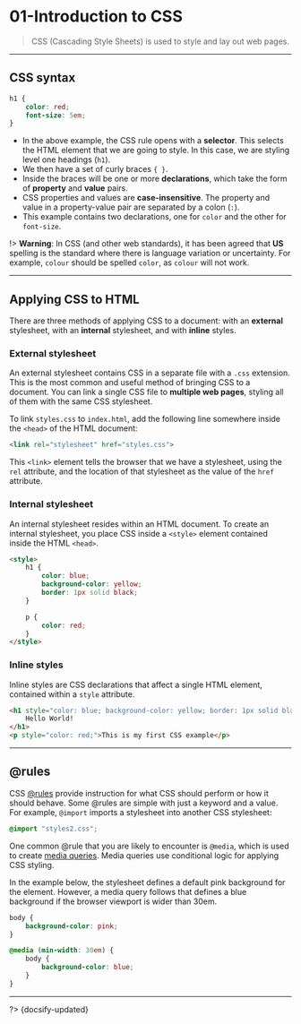 # 01-Introduction to CSS

> CSS (Cascading Style Sheets) is used to style and lay out web pages.

---

## CSS syntax

```css
h1 {
    color: red;
    font-size: 5em;
}
```

- In the above example, the CSS rule opens with a **selector**. This selects the HTML element that we are going to style. In this case, we are styling level one headings (`h1`).
- We then have a set of curly braces `{ }`.
- Inside the braces will be one or more **declarations**, which take the form of **property** and **value** pairs.
- CSS properties and values are **case-insensitive**. The property and value in a property-value pair are separated by a colon (`:`).
- This example contains two declarations, one for `color` and the other for `font-size`.

!> **Warning**: In CSS (and other web standards), it has been agreed that **US** spelling is the standard where there is language variation or uncertainty. For example, `colour` should be spelled `color`, as `colour` will not work.

---

## Applying CSS to HTML

There are three methods of applying CSS to a document: with an **external** stylesheet, with an **internal** stylesheet, and with **inline** styles.

### External stylesheet

An external stylesheet contains CSS in a separate file with a `.css` extension. This is the most common and useful method of bringing CSS to a document. You can link a single CSS file to **multiple web pages**, styling all of them with the same CSS stylesheet.

To link `styles.css` to `index.html`, add the following line somewhere inside the `<head>` of the HTML document:

```html
<link rel="stylesheet" href="styles.css">
```

This `<link>` element tells the browser that we have a stylesheet, using the `rel` attribute, and the location of that stylesheet as the value of the `href` attribute.

### Internal stylesheet

An internal stylesheet resides within an HTML document. To create an internal stylesheet, you place CSS inside a `<style>` element contained inside the HTML `<head>`.

```html
<style>
    h1 {
        color: blue;
        background-color: yellow;
        border: 1px solid black;
    }

    p {
        color: red;
    }
</style>
```

### Inline styles

Inline styles are CSS declarations that affect a single HTML element, contained within a `style` attribute.

```html
<h1 style="color: blue; background-color: yellow; border: 1px solid black;">
    Hello World!
</h1>
<p style="color: red;">This is my first CSS example</p>
```

---

## @rules

CSS [@rules](https://developer.mozilla.org/en-US/docs/Web/CSS/At-rule) provide instruction for what CSS should perform or how it should behave. Some @rules are simple with just a keyword and a value. For example, `@import` imports a stylesheet into another CSS stylesheet:

```css
@import "styles2.css";
```

One common @rule that you are likely to encounter is `@media`, which is used to create [media queries](https://developer.mozilla.org/en-US/docs/Web/CSS/CSS_media_queries). Media queries use conditional logic for applying CSS styling.

In the example below, the stylesheet defines a default pink background for the <body> element. However, a media query follows that defines a blue background if the browser viewport is wider than 30em.

```css
body {
    background-color: pink;
}

@media (min-width: 30em) {
    body {
        background-color: blue;
    }
}
```



---

?> {docsify-updated}